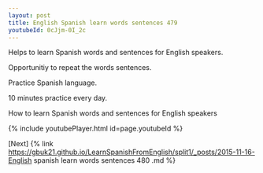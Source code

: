 ```yaml
---
layout: post
title: English Spanish learn words sentences 479 
youtubeId: 0cJjm-0I_2c
---
```

 
 
Helps to learn Spanish words and sentences for English speakers.

Opportunitiy to repeat the words sentences. 

Practice Spanish language. 
 
10 minutes practice every day. 
 
How to learn Spanish words and sentences for English speakers 
 
{% include youtubePlayer.html id=page.youtubeId %}

[Next] {% link https://gbuk21.github.io/LearnSpanishFromEnglish/split1/_posts/2015-11-16-English spanish learn words sentences 480 .md %}
